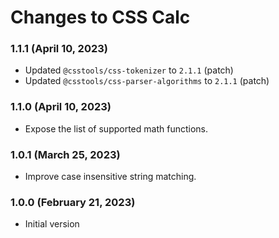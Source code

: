 # Changes to CSS Calc

### 1.1.1 (April 10, 2023)

- Updated `@csstools/css-tokenizer` to `2.1.1` (patch)
- Updated `@csstools/css-parser-algorithms` to `2.1.1` (patch)



### 1.1.0 (April 10, 2023)

- Expose the list of supported math functions.

### 1.0.1 (March 25, 2023)

- Improve case insensitive string matching.

### 1.0.0 (February 21, 2023)

- Initial version

